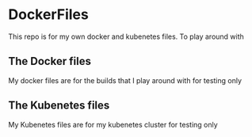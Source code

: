 # DockerFiles
This repo is for my own docker and kubenetes files.
To play around with

## The Docker files
My docker files are for the builds that I play around with for testing only

## The Kubenetes files
My Kubenetes files are for my kubenetes cluster for testing only
